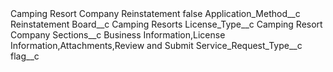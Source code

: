 <?xml version="1.0" encoding="UTF-8"?>
<CustomMetadata xmlns="http://soap.sforce.com/2006/04/metadata" xmlns:xsi="http://www.w3.org/2001/XMLSchema-instance" xmlns:xsd="http://www.w3.org/2001/XMLSchema">
    <label>Camping Resort Company Reinstatement</label>
    <protected>false</protected>
    <values>
        <field>Application_Method__c</field>
        <value xsi:type="xsd:string">Reinstatement</value>
    </values>
    <values>
        <field>Board__c</field>
        <value xsi:type="xsd:string">Camping Resorts</value>
    </values>
    <values>
        <field>License_Type__c</field>
        <value xsi:type="xsd:string">Camping Resort Company</value>
    </values>
    <values>
        <field>Sections__c</field>
        <value xsi:type="xsd:string">Business Information,License Information,Attachments,Review and Submit</value>
    </values>
    <values>
        <field>Service_Request_Type__c</field>
        <value xsi:nil="true"/>
    </values>
    <values>
        <field>flag__c</field>
        <value xsi:nil="true"/>
    </values>
</CustomMetadata>

